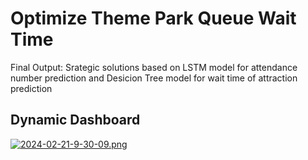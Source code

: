 # Optimize Theme Park Queue Wait Time

Final Output: Srategic solutions based on LSTM model for attendance number prediction and Desicion Tree model for wait time of attraction prediction

## Dynamic Dashboard
[![2024-02-21-9-30-09.png](https://i.postimg.cc/SRt8qR7X/2024-02-21-9-30-09.png)](https://postimg.cc/0KDr084x)
